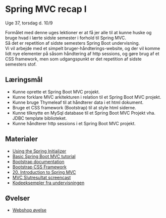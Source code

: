 <!-- JS use if these pages are used as githubpages. can be deleted if used elsewhere -->
<script src="https://code.jquery.com/jquery-3.2.1.min.js"></script>
<script src="script.js"></script>

# Spring MVC recap I
Uge 37, torsdag d. 10/9   

Formålet med denne uges lektioner er at få jer alle til at kunne huske og bruge hvad i lærte sidste semester i forhold til Spring MVC.  
Så det er repetition af sidste semesters Spring Boot undervisning.   
Vi vil arbejde med et simpelt bruger-håndterings-website, og der vil komme lidt nye elementer på såsom håndtering af http sessions, og gøre brug af et CSS framework, men som udgangspunkt er det repetition af sidste semesters stof. 

## Læringsmål
* Kunne oprette et Spring Boot MVC projekt. 
* Kunne forklare MVC arkitekturen i relation til et Spring Boot MVC projekt.
* Kunne bruge Thymeleaf til at håndterer data i et html dokument.
* Bruge et CSS framework (Bootstrap) til at style html siderne.
* Kunne tilknytte en MySql database til et Spring Boot MVC Projekt vha. JDBC template biblioteket. 
* Kunne håndterer http sessions i et Spring Boot MVC projekt.
 
## Materialer
* [Using the Spring Initializer](w37_hello_spring.md)
* [Basic Spring Boot MVC tutorial](w37_my_first_website.md)
* [Bootstrap documentation](https://getbootstrap.com/)
* [Bootstrap CSS Framework](https://www.udemy.com/course/spring-framework-5-beginner-to-guru/learn/lecture/7497674#overview)
* [20. Introduction to Spring MVC](https://www.udemy.com/course/spring-framework-5-beginner-to-guru/learn/lecture/17814928#overview)
* [MVC Slutresultat screencast](https://youtu.be/3TDWqZevsY0)
* [Kodeeksempler fra undervisningen](https://github.com/dat19b/mvc-recap)


## Øvelser
* [Webshop øvelse](w37_webshop_ex.md)
